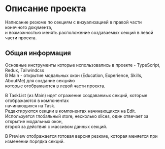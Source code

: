 # Описание проекта

Написание резюме по секциям с визуализацией в правой части конечного документа,\
и возможностью менять расположение создаваемых секций в левой части проекта.

## Общая информация

Основные инструменты которые использовались в проекте   - TypeScript, Redux, Tailwindcss\
В Main - открытие модальных окон (Education, Experience, Skills, AboutMe) для создание секцийю\
которые отображаются в левой части проекта.

В TaskList (из Main) идет отражение создаваемых секций, которые отображаются в компонентах\
начинающихся на Task.\
Редактируются секции в компонентах начинающихся на Edit.\
Используется глобальный store, несколько slices, один отвечает за открытие модальных окон,\
второй за действия с массивом данных секций.

В Preview отображается готовая версия резюме, которая меняется при изменении порядка секций.

